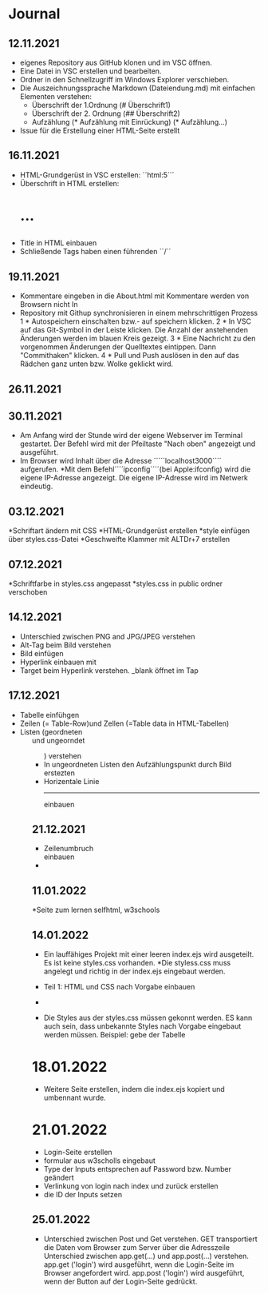 # Journal

## 12.11.2021
* eigenes Repository aus GitHub klonen und im VSC öffnen.
* Eine Datei in VSC erstellen und bearbeiten.
* Ordner in den Schnellzugriff im Windows Explorer verschieben.
* Die Auszeichnungssprache Markdown (Dateiendung.md) mit einfachen Elementen verstehen:
    * Überschrift der 1.Ordnung (# Überschrift1)
    * Überschrift der 2. Ordnung (## Überschrift2)
    * Aufzählung (* Aufzählung mit Einrückung) (* Aufzählung...)
* Issue für die Erstellung einer HTML-Seite erstellt


## 16.11.2021 

* HTML-Grundgerüst in VSC erstellen: ´´html:5´´´
* Überschrift in HTML erstellen: <h1>...<h2>
* Title in HTML einbauen 
* Schließende Tags haben einen führenden ´´/´´


## 19.11.2021 

* Kommentare eingeben in die About.html mit <!--Ich bin ein Kommentar--> Kommentare werden von Browsern nicht In 
* Repository mit Githup synchronisieren in einem mehrschrittigen Prozess
     1   * Autospeichern einschalten bzw.- auf speichern klicken.
     2   * In VSC auf das Git-Symbol in der Leiste klicken. Die Anzahl der anstehenden Änderungen werden im blauen Kreis gezeigt.
     3    * Eine Nachricht zu den vorgenommen Änderungen der Quelltextes eintippen. Dann "Commithaken" klicken.
     4    * Pull und Push auslösen in den auf das Rädchen ganz unten bzw. Wolke geklickt wird.


## 26.11.2021

## 30.11.2021 
* Am Anfang wird der Stunde wird der eigene Webserver im Terminal gestartet. Der Befehl wird mit der Pfeiltaste "Nach oben" angezeigt und ausgeführt.
* Im Browser wird Inhalt über die Adresse ´´´´´localhost3000´´´´
aufgerufen.
*Mit dem Befehl´´´´ipconfig´´´´(bei Apple:ifconfig) wird die eigene IP-Adresse angezeigt. Die eigene IP-Adresse wird im Netwerk eindeutig.

## 03.12.2021
*Schriftart ändern mit CSS
*HTML-Grundgerüst erstellen
*style einfügen über styles.css-Datei
*Geschweifte Klammer mit ALTDr+7 erstellen 

## 07.12.2021
*Schriftfarbe in styles.css angepasst
*styles.css in public ordner verschoben


## 14.12.2021
* Unterschied zwischen PNG and JPG/JPEG verstehen 
* Alt-Tag beim Bild verstehen 
* Bild einfügen 
* Hyperlink einbauen mit <a href...></a>
* Target beim Hyperlink verstehen. _blank öffnet im Tap



## 17.12.2021
* Tabelle einfühgen
* Zeilen <tr> (= Table-Row)und Zellen <td> (=Table data in HTML-Tabellen)
* Listen (geordneten <ol> und ungeorndet <ul>) verstehen
* In ungeordneten Listen den Aufzählungspunkt durch Bild erstezten
* Horizentale Linie <hr> einbauen


## 21.12.2021
* Zeilenumbruch <br> einbauen 
* 


## 11.01.2022
*Seite zum lernen selfhtml, w3schools 

## 14.01.2022
* Ein lauffähiges Projekt mit einer leeren index.ejs 
wird ausgeteilt. Es ist keine styles.css vorhanden.
*Die styless.css muss angelegt und richtig in der index.ejs eingebaut 
werden.
* Teil 1: HTML und CSS nach Vorgabe einbauen
* 

* Die Styles aus der styles.css müssen gekonnt werden. ES kann auch sein, dass unbekannte Styles nach Vorgabe eingebaut werden müssen. Beispiel: gebe der Tabelle 

# 18.01.2022
* Weitere Seite erstellen, indem die index.ejs kopiert und umbennant wurde. 

#  21.01.2022 
* Login-Seite erstellen
* formular aus w3scholls eingebaut 
* Type der Inputs entsprechen auf Password bzw. Number geändert
* Verlinkung von login nach index und zurück erstellen 
* die ID der Inputs setzen 

## 25.01.2022
* Unterschied zwischen Post und Get verstehen. GET
transportiert die Daten vom 
Browser zum Server über die Adresszeile 
Unterschied zwischen app.get(...) und app.post(...)
verstehen. app.get ('login') wird ausgeführt, wenn die 
Login-Seite im Browser angefordert wird. app.post ('login')
wird ausgeführt, wenn der Button auf der Login-Seite 
gedrückt. 